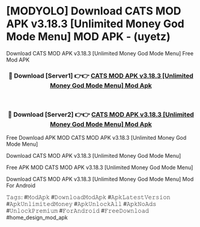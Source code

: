 # [MODYOLO] Download CATS MOD APK v3.18.3 [Unlimited Money God Mode Menu] MOD APK - (uyetz)
Download CATS MOD APK v3.18.3 [Unlimited Money God Mode Menu] Free Mod APK

<div align="center">
<h3>🔴 Download [Server1] 👉👉 <a href="https://apk-comot.site?title=CATS_MOD_APK_v3.18.3_[Unlimited_Money_God_Mode_Menu]">CATS MOD APK v3.18.3 [Unlimited Money God Mode Menu] Mod Apk</a></h3><br>

<h3>🔴 Download [Server2] 👉👉 <a href="https://apk-comot.site?title=CATS_MOD_APK_v3.18.3_[Unlimited_Money_God_Mode_Menu]">CATS MOD APK v3.18.3 [Unlimited Money God Mode Menu] Mod Apk</a></h3>
</div>


Free Download APK MOD CATS MOD APK v3.18.3 [Unlimited Money God Mode Menu]

Download CATS MOD APK v3.18.3 [Unlimited Money God Mode Menu] 

Free APK MOD CATS MOD APK v3.18.3 [Unlimited Money God Mode Menu] 

Download CATS MOD APK v3.18.3 [Unlimited Money God Mode Menu] Mod For Android

𝚃𝚊𝚐𝚜: #𝙼𝚘𝚍𝙰𝚙𝚔 #𝙳𝚘𝚠𝚗𝚕𝚘𝚊𝚍𝙼𝚘𝚍𝙰𝚙𝚔 #𝙰𝚙𝚔𝙻𝚊𝚝𝚎𝚜𝚝𝚅𝚎𝚛𝚜𝚒𝚘𝚗 #𝙰𝚙𝚔𝚄𝚗𝚕𝚒𝚖𝚒𝚝𝚎𝚍𝙼𝚘𝚗𝚎𝚢 #𝙰𝚙𝚔𝚄𝚗𝚕𝚘𝚌𝚔𝙰𝚕𝚕 #𝙰𝚙𝚔𝙽𝚘𝙰𝚍𝚜 #𝚄𝚗𝚕𝚘𝚌𝚔𝙿𝚛𝚎𝚖𝚒𝚞𝚖 #𝙵𝚘𝚛𝙰𝚗𝚍𝚛𝚘𝚒𝚍 #𝙵𝚛𝚎𝚎𝙳𝚘𝚠𝚗𝚕𝚘𝚊𝚍 #home_design_mod_apk